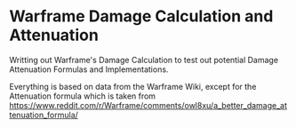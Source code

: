 # Warframe Damage Calculation and Attenuation

Writting out Warframe's Damage Calculation to test out potential Damage Attenuation Formulas and Implementations.

Everything is based on data from the Warframe Wiki, except for the Attenuation formula which is taken from https://www.reddit.com/r/Warframe/comments/owl8xu/a_better_damage_attenuation_formula/
